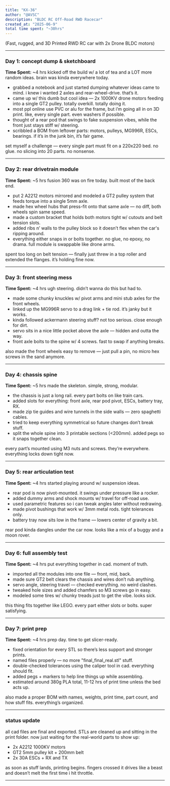 ```yaml
---
title: "KX-36"
author: "@AVSC"
description: "BLDC RC Off-Road RWD Racecar"
created_at: "2025-06-9"
total time spent: "~30hrs"
---
```


(Fast, rugged, and 3D Printed RWD RC car with 2x Drone BLDC motors)

---

### Day 1: concept dump & sketchboard

**Time Spent:** \~4 hrs
kicked off the build w/ a lot of tea and a LOT more random ideas. brain was kinda everywhere today.

* grabbed a notebook and just started dumping whatever ideas came to mind. i knew i wanted 2 axles and rear-wheel-drive. that’s it.
* came up w/ this dumb but cool idea — 2x 1000KV drone motors feeding into a single GT2 pulley. totally overkill. totally doing it.
* most ppl online use PVC or alu for the frame, but i’m going all in on 3D print. like, every single part. even washers if possible.
* thought of a rear pod that swings to fake suspension vibes, while the front just stays stiff w/ steering.
* scribbled a BOM from leftover parts: motors, pulleys, MG996R, ESCs, bearings. if it’s in the junk bin, it’s fair game.

set myself a challenge — every single part must fit on a 220x220 bed. no glue. no slicing into 20 parts. no nonsense.

---

### Day 2: rear drivetrain module

**Time Spent:** \~5 hrs
fusion 360 was on fire today. built most of the back end.

* put 2 A2212 motors mirrored and modeled a GT2 pulley system that feeds torque into a single 5mm axle.
* made hex wheel hubs that press-fit onto that same axle — no diff, both wheels spin same speed.
* made a custom bracket that holds both motors tight w/ cutouts and belt tension slots.
* added ribs n’ walls to the pulley block so it doesn’t flex when the car's ripping around.
* everything either snaps in or bolts together. no glue, no epoxy, no drama. full module is swappable like drone arms.

spent too long on belt tension — finally just threw in a top roller and extended the flanges. it’s holding fine now.

---

### Day 3: front steering mess

**Time Spent:** \~4 hrs
ugh steering. didn’t wanna do this but had to.

* made some chunky knuckles w/ pivot arms and mini stub axles for the front wheels.
* linked up the MG996R servo to a drag link + tie rod. it’s janky but it works.
* kinda followed ackermann steering stuff? not too serious. close enough for dirt.
* servo sits in a nice little pocket above the axle — hidden and outta the way.
* front axle bolts to the spine w/ 4 screws. fast to swap if anything breaks.

also made the front wheels easy to remove — just pull a pin, no micro hex screws in the sand anymore.

---

### Day 4: chassis spine

**Time Spent:** \~5 hrs
made the skeleton. simple, strong, modular.

* the chassis is just a long rail. every part bolts on like train cars.
* added slots for everything: front axle, rear pod pivot, ESCs, battery tray, RX.
* made zip tie guides and wire tunnels in the side walls — zero spaghetti cables.
* tried to keep everything symmetrical so future changes don’t break stuff.
* split the whole spine into 3 printable sections (<200mm). added pegs so it snaps together clean.

every part’s mounted using M3 nuts and screws. they’re everywhere. everything locks down tight now.

---

### Day 5: rear articulation test

**Time Spent:** \~4 hrs
started playing around w/ suspension ideas.

* rear pod is now pivot-mounted. it swings under pressure like a rocker.
* added dummy arms and shock mounts w/ travel for off-road use.
* used parametric features so i can tweak angles later without redrawing.
* made pivot bushings that work w/ 3mm metal rods. tight tolerances only.
* battery tray now sits low in the frame — lowers center of gravity a bit.

rear pod kinda dangles under the car now. looks like a mix of a buggy and a moon rover.

---

### Day 6: full assembly test

**Time Spent:** \~4 hrs
put everything together in cad. moment of truth.

* imported all the modules into one file — front, mid, back.
* made sure GT2 belt clears the chassis and wires don’t rub anything.
* servo angle, steering travel — checked everything. no weird clashes.
* tweaked hole sizes and added chamfers so M3 screws go in easy.
* modeled some tires w/ chunky treads just to get the vibe. looks sick.

this thing fits together like LEGO. every part either slots or bolts. super satisfying.

---

### Day 7: print prep

**Time Spent:** \~4 hrs
prep day. time to get slicer-ready.

* fixed orientation for every STL so there’s less support and stronger prints.
* named files properly — no more "final\_final\_real.stl" stuff.
* double-checked tolerances using the caliper tool in cad. everything should fit.
* added pegs + markers to help line things up while assembling.
* estimated around 380g PLA total, 11-12 hrs of print time unless the bed acts up.

also made a proper BOM with names, weights, print time, part count, and how stuff fits. everything’s organized.

---

### status update

all cad files are final and exported. STLs are cleaned up and sitting in the print folder. now just waiting for the real-world parts to show up:

* 2x A2212 1000KV motors
* GT2 5mm pulley kit + 200mm belt
* 2x 30A ESCs + RX and TX

as soon as stuff lands, printing begins. fingers crossed it drives like a beast and doesn’t melt the first time i hit throttle.

---



